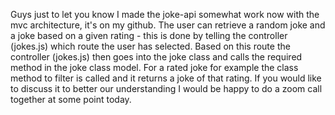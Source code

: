 Guys just to let you know I made the joke-api somewhat work now with the mvc architecture,
it's on my github. The user can retrieve a random joke and a joke based on a given rating - 
this is done by telling the controller (jokes.js) which route the user has selected. Based on this route the
controller (jokes.js) then goes into the joke class and calls the required method in the joke class model. 
For a rated joke for example the class method to filter is called and it returns a joke of that rating. 
If you would like to discuss it to better our understanding I would be happy to do a zoom call together at some point today.  